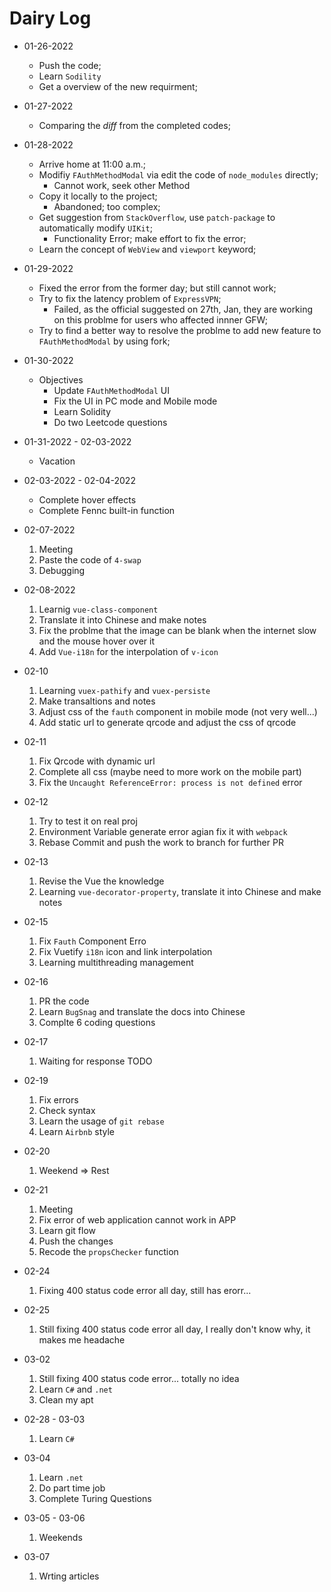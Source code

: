 # Dairy Log

- 01-26-2022
  - Push the code;
  - Learn `Sodility`
  - Get a overview of the new requirment;
- 01-27-2022
  - Comparing the $diff$ from the completed codes;
- 01-28-2022

  - Arrive home at 11:00 a.m.;
  - Modifiy `FAuthMethodModal` via edit the code of `node_modules` directly;
    - Cannot work, seek other Method
  - Copy it locally to the project;
    - Abandoned; too complex;
  - Get suggestion from `StackOverflow`, use `patch-package` to automatically modify `UIKit`;
    - Functionality Error; make effort to fix the error;
  - Learn the concept of `WebView` and `viewport` keyword;

- 01-29-2022

  - Fixed the error from the former day; but still cannot work;
  - Try to fix the latency problem of `ExpressVPN`;
    - Failed, as the official suggested on 27th, Jan, they are working on this problme for users who affected innner GFW;
  - Try to find a better way to resolve the problme to add new feature to `FAuthMethodModal` by using fork;

- 01-30-2022

  - Objectives
    - Update `FAuthMethodModal` UI
    - Fix the UI in PC mode and Mobile mode
    - Learn Solidity
    - Do two Leetcode questions

- 01-31-2022 - 02-03-2022

  - Vacation

- 02-03-2022 - 02-04-2022

  - Complete hover effects
  - Complete Fennc built-in function

- 02-07-2022

  1. Meeting
  2. Paste the code of `4-swap`
  3. Debugging

- 02-08-2022

  1. Learnig `vue-class-component`
  2. Translate it into Chinese and make notes
  3. Fix the problme that the image can be blank when the internet slow and the mouse hover over it
  4. Add `Vue-i18n` for the interpolation of `v-icon`

- 02-10

  1. Learning `vuex-pathify` and `vuex-persiste`
  2. Make transaltions and notes
  3. Adjust css of the `fauth` component in mobile mode (not very well...)
  4. Add static url to generate qrcode and adjust the css of qrcode

- 02-11

  1. Fix Qrcode with dynamic url
  2. Complete all css (maybe need to more work on the mobile part)
  3. Fix the `Uncaught ReferenceError: process is not defined` error

- 02-12

  1. Try to test it on real proj
  2. Environment Variable generate error agian fix it with `webpack`
  3. Rebase Commit and push the work to branch for further PR

- 02-13

  1. Revise the Vue the knowledge
  2. Learning `vue-decorator-property`, translate it into Chinese and make notes

- 02-15

  1. Fix `Fauth` Component Erro
  2. Fix Vuetify `i18n` icon and link interpolation
  3. Learning multithreading management

- 02-16

  1. PR the code
  2. Learn `BugSnag` and translate the docs into Chinese
  3. Complte 6 coding questions

- 02-17
  1. Waiting for response
     TODO
- 02-19
  1. Fix errors
  2. Check syntax
  3. Learn the usage of `git rebase`
  4. Learn `Airbnb` style
- 02-20
  1. Weekend => Rest
- 02-21

  1. Meeting
  2. Fix error of web application cannot work in APP
  3. Learn git flow
  4. Push the changes
  5. Recode the `propsChecker` function

- 02-24
  1. Fixing 400 status code error all day, still has erorr...
- 02-25
  1. Still fixing 400 status code error all day, I really don't know why, it makes me headache
- 03-02

  1. Still fixing 400 status code error... totally no idea
  2. Learn `C#` and `.net`
  3. Clean my apt

- 02-28 - 03-03
  1. Learn `C#`
- 03-04
  1. Learn `.net`
  2. Do part time job
  3. Complete Turing Questions
- 03-05 - 03-06
  1. Weekends

- 03-07
  1. Wrting articles